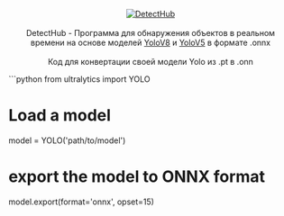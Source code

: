 <p align="center">
  <a href='https://github.com/EkelviNistars/DetectHub/releases/tag/detect-v1.1.0'>
  <img src="https://i.imgur.com/8DvMAK4.png" alt="DetectHub"/>
  </a>
  <br>
  <br>
  DetectHub - Программа для обнаружения объектов в реальном времени на основе моделей <a href='https://github.com/ultralytics/ultralytics'>YoloV8</a> и <a href='https://github.com/ultralytics/yolov5'>YoloV5</a> в формате .onnx
  <br>
  <br>
  Код для конвертации своей модели Yolo из .pt в .onn
</p>
```python
from ultralytics import YOLO

# Load a model
model = YOLO('path/to/model')

# export the model to ONNX format
model.export(format='onnx', opset=15)
```
